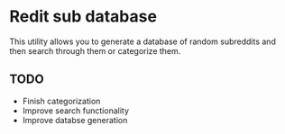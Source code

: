 # Redit sub database
This utility allows you to generate a database of random subreddits and then search through them or categorize them.

## TODO
- Finish categorization
- Improve search functionality
- Improve databse generation

